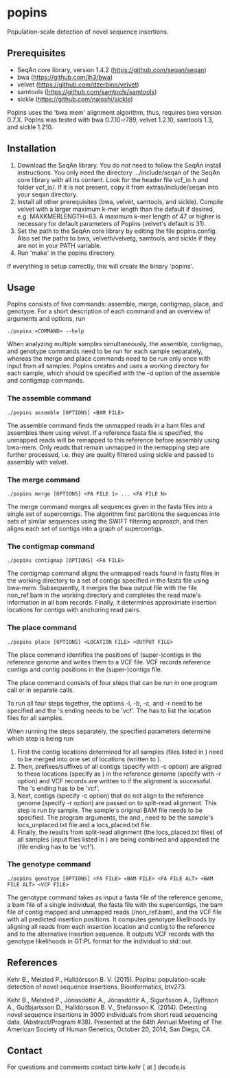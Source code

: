 popins
======

Population-scale detection of novel sequence insertions.


Prerequisites
-------------

* SeqAn core library, version 1.4.2 (https://github.com/seqan/seqan)
* bwa (https://github.com/lh3/bwa)
* velvet (https://github.com/dzerbino/velvet)
* samtools (https://github.com/samtools/samtools)
* sickle (https://github.com/najoshi/sickle)

PopIns uses the 'bwa mem' alignment algorithm, thus, requires bwa version 0.7.X.
PopIns was tested with bwa 0.7.10-r789, velvet 1.2.10, samtools 1.3, and sickle 1.210.


Installation
------------

1. Download the SeqAn library. You do *not* need to follow the SeqAn install instructions.
   You only need the directory .../include/seqan of the SeqAn core library with all its content.
   Look for the header file vcf_io.h and folder vcf_io/. If it is not present, copy it from extras/include/seqan into your seqan directory.
2. Install all other prerequisites (bwa, velvet, samtools, and sickle).
   Compile velvet with a larger maximum k-mer length than the default if desired, e.g. MAXKMERLENGTH=63.
   A maximum k-mer length of 47 or higher is necessary for default parameters of PopIns (velvet's default is 31).
3. Set the path to the SeqAn core library by editing the file popins.config.
   Also set the paths to bwa, velveth/velvetg, samtools, and sickle if they are not in your PATH variable.
4. Run 'make' in the popins directory.

If everything is setup correctly, this will create the binary 'popins'.


Usage
-----

PopIns consists of five commands: assemble, merge, contigmap, place, and genotype.
For a short description of each command and an overview of arguments and options, run

    ./popins <COMMAND> --help

When analyzing multiple samples simultaneously, the assemble, contigmap, and genotype commands need to be run for each sample separately, whereas the merge and place commands need to be run only once with input from all samples.
PopIns creates and uses a working directory for each sample, which should be specified with the -d option of the assemble and contigmap commands.

### The assemble command

    ./popins assemble [OPTIONS] <BAM FILE>

The assemble command finds the unmapped reads in a bam files and assembles them using velvet.
If a reference fasta file is specified, the unmapped reads will be remapped to this reference before assembly using bwa-mem.
Only reads that remain unmapped in the remapping step are further processed, i.e. they are quality filtered using sickle and passed to assembly with velvet.


### The merge command

    ./popins merge [OPTIONS] <FA FILE 1> ... <FA FILE N>

The merge command merges all sequences given in the fasta files into a single set of supercontigs.
The algorithm first partitions the sequences into sets of similar sequences using the SWIFT filtering approach, and then aligns each set of contigs into a graph of supercontigs.


### The contigmap command

    ./popins contigmap [OPTIONS] <FA FILE>

The contigmap command aligns the unmapped reads found in fastq files in the working directory to a set of contigs specified in the fasta file using bwa-mem.
Subsequently, it merges the bwa output file with the file non_ref.bam in the working directory and completes the read mate's information in all bam records.
Finally, it determines approximate insertion locations for contigs with anchoring read pairs.


### The place command

    ./popins place [OPTIONS] <LOCATION FILE> <OUTPUT FILE>

The place command identifies the positions of (super-)contigs in the reference genome and writes them to a VCF file.
VCF records reference contigs and contig positions in the (super-)contigs file.

The place command consists of four steps that can be run in one program call or in separate calls.

To run all four steps together, the options -l, -b, -c, and -r need to be specified and the <OUTPUT FILE>'s ending needs to be 'vcf'. The <LOCATION FILE> has to list the location files for all samples.

When running the steps separately, the specified parameters determine which step is being run:

1. First the contig locations determined for all samples (files listed in <LOCATION FILE>) need to be merged into one set of locations (written to <OUTPUT FILE>).
2. Then, prefixes/suffixes of all contigs (specify with -c option) are aligned to these locations (specify as <LOCATION FILE>) in the reference genome (specify with -r option) and VCF records are written to <OUTPUF FILE> if the alignment is successful.
   The <OUTPUT FILE>'s ending has to be 'vcf'.
3. Next, contigs (specify -c option) that do not align to the reference genome (specify -r option) are passed on to split-read alignment.
   This step is run by sample.
   The sample's original BAM file needs to be specified.
   The program arguments, the <LOCATION FILE> and <OUTPUT FILE>, need to be the sample's locs\_unplaced.txt file and a locs\_placed.txt file.
4. Finally, the results from split-read alignment (the locs_placed.txt files) of all samples (input files listed in <LOCATION FILE>) are being combined and appended the <OUTPUF FILE> (file ending has to be 'vcf').


### The genotype command

    ./popins genotype [OPTIONS] <FA FILE> <BAM FILE> <FA FILE ALT> <BAM FILE ALT> <VCF FILE>

The genotype command takes as input a fasta file of the reference genome, a bam file of a single individual, the fasta file with the supercontigs, the bam file of contig mapped and unmapped reads (<WD>/non_ref.bam), and the VCF file with all predicted insertion positions.
It computes genotype likelihoods by aligning all reads from each insertion location and contig to the reference and to the alternative insertion sequence.
It outputs VCF records with the genotype likelihoods in GT:PL format for the individual to std::out.


References
----------

Kehr B., Melsted P., Halldórsson B. V. (2015).
PopIns: population-scale detection of novel sequence insertions.
Bioinformatics, btv273.

Kehr B., Melsted P., Jónasdóttir A., Jónasdóttir A., Sigurðsson A., Gylfason A., Guðbjartsson D., Halldórsson B. V., Stefánsson K. (2014).
Detecting novel sequence insertions in 3000 individuals from short read sequencing data. (Abstract/Program #38).
Presented at the 64th Annual Meeting of The American Society of Human Genetics, October 20, 2014, San Diego, CA.


Contact
-------

For questions and comments contact birte.kehr [ at ] decode.is
